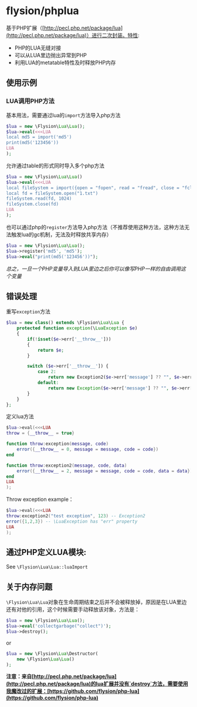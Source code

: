 # flysion/phplua
基于PHP扩展（[http://pecl.php.net/package/lua](http://pecl.php.net/package/lua)）进行二次封装。特性:
+ PHP的LUA无缝对接
+ 可以从LUA里边抛出异常到PHP
+ 利用LUA的metatable特性及时释放PHP内存

## 使用示例
### LUA调用PHP方法
基本用法，需要通过lua的`import`方法导入php方法
```php
$lua = new \Flysion\Lua\Lua();
$lua->eval(<<<LUA
local md5 = import('md5')
print(md5('123456'))
LUA
);
```

允许通过table的形式同时导入多个php方法
```php
$lua = new \Flysion\Lua\Lua()
$lua->eval(<<<LUA
local fileSystem = import({open = "fopen", read = "fread", close = "fclose"})
local fd = fileSystem.open("1.txt")
fileSystem.read(fd, 1024)
fileSystem.close(fd)
LUA
);
```

也可以通过php的`register`方法导入php方法（不推荐使用这种方法，这种方法无法触发lua的gc机制，无法及时释放共享内存）
```php
$lua = new \Flysion\Lua\Lua();
$lua->register('md5', 'md5');
$lua->eval("print(md5('123456'))");
```

*总之，一旦一个PHP变量导入到LUA里边之后你可以像写PHP一样的自由调用这个变量*

## 错误处理
重写`exception`方法
```php
$lua = new class() extends \Flysion\Lua\Lua {
    protected function exception(\LuaException $e)
    {
        if(!isset($e->err['__throw__']))
        {
            return $e;
        }

        switch ($e->err['__throw__']) {
            case 2:
                return new Exception2($e->err['message'] ?? "", $e->err['code'] ?? null, $e->err['data'] ?? null);
            default:
                return new Exception($e->err['message'] ?? "", $e->err['code'] ?? null);
        }
    }
};
```
定义lua方法
```lua
$lua->eval(<<<LUA
throw = {__throw__ = true}

function throw:exception(message, code)
    error({__throw__ = 0, message = message, code = code})
end

function throw:exception2(message, code, data)
    error({__throw__ = 2, message = message, code = code, data = data})
end
LUA
);
```
Throw exception example：
```lua
$lua->eval(<<<LUA
throw:exception2("test exception", 123) -- Exception2
error({1,2,3}) -- \LuaException has "err" property
LUA
);

```

## 通过PHP定义LUA模块:
See `\Flysion\Lua\Lua::luaImport`

## 关于内存问题
`\Flysion\Lua\Lua`对象在生命周期结束之后并不会被释放掉，原因是在LUA里边还有对他的引用，这个时候需要手动释放该对象，方法是：

```php
$lua = new \Flysion\Lua\Lua();
$lua->eval('collectgarbage("collect")');
$lua->destroy();
```

or

```php
$lua = new \Flysion\Lua\Destructor(
    new \Flysion\Lua\Lua()
);
```

**注意：来自[http://pecl.php.net/package/lua](http://pecl.php.net/package/lua)的lua扩展并没有`destroy`方法，需要使用我魔改过的扩展：[https://github.com/flysion/php-lua](https://github.com/flysion/php-lua)**
